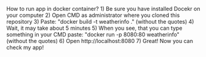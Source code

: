 How to run app in docker container?
	1) Be sure you have installed Docekr on your computer
	2) Open CMD as administrator where you cloned this repository
	3) Paste: "docker build -t weatherinfo ."   	(without the quotes)
	4) Wait, it may take about 5 minutes
	5) When you see, that you can type something in your CMD paste: "docker run -p 8080:80 weatherinfo"			(without the quotes)
	6) Open http://localhost:8080
	7) Great! Now you can check my app!